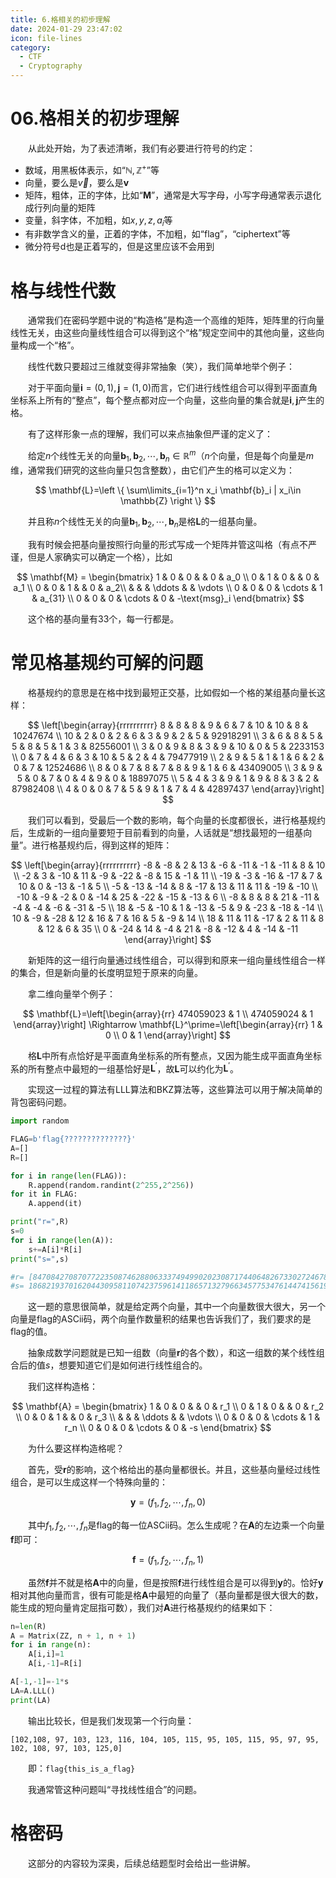 ```yaml
---
title: 6.格相关的初步理解
date: 2024-01-29 23:47:02
icon: file-lines
category:
  - CTF
  - Cryptography
---
```


# 06.格相关的初步理解

　　从此处开始，为了表述清晰，我们有必要进行符号的约定：

* 数域，用黑板体表示，如“$\mathbb{N},\mathbb{Z}^+$”等
* 向量，要么是$\overrightarrow{v}$，要么是$\mathbf{v}$​
* 矩阵，粗体，正的字体，比如“$\mathbf{M}$”，通常是大写字母，小写字母通常表示退化成行列向量的矩阵
* 变量，斜字体，不加粗，如$x,y,z,a_i$等
* 有非数学含义的量，正着的字体，不加粗，如“$\text{flag}$”，“$\text{ciphertext}$”等
* 微分符号$\mathrm{d}$也是正着写的，但是这里应该不会用到

# 格与线性代数

　　通常我们在密码学题中说的“构造格”是构造一个高维的矩阵，矩阵里的行向量线性无关，由这些向量线性组合可以得到这个“格”规定空间中的其他向量，这些向量构成一个“格”。

　　线性代数只要超过三维就变得非常抽象（笑），我们简单地举个例子：

　　对于平面向量$\mathbf{i}=(0,1),\mathbf{j}=(1,0)$而言，它们进行线性组合可以得到平面直角坐标系上所有的“整点”，每个整点都对应一个向量，这些向量的集合就是$\mathbf{i},\mathbf{j}$产生的格。

　　有了这样形象一点的理解，我们可以来点抽象但严谨的定义了：

　　给定$n$个线性无关的向量$\mathbf{b}_1,\mathbf{b}_2,\cdots,\mathbf{b}_n \in \mathbb{R}^m$（$n$个向量，但是每个向量是$m$维，通常我们研究的这些向量只包含整数），由它们产生的格可以定义为：

$$
\mathbf{L}=\left \{ \sum\limits_{i=1}^n x_i \mathbf{b}_i | x_i\in \mathbb{Z}  \right \}
$$

　　并且称$n$个线性无关的向量$\mathbf{b}_1,\mathbf{b}_2,\cdots,\mathbf{b}_n$是格$\mathbf{L}$的一组基向量。

　　我有时候会把基向量按照行向量的形式写成一个矩阵并管这叫格（有点不严谨，但是人家确实可以确定一个格），比如

$$
\mathbf{M} = \begin{bmatrix}
 1 & 0 & 0 &  & 0 & a_0    \\
 0 & 1 & 0 &  & 0 & a_1 \\
 0 & 0 & 1 &  & 0 & a_2\\
    &   &   & \ddots  &  & \vdots  \\
 0 & 0 & 0 & \cdots & 1 & a_{31} \\
 0 & 0 & 0 & \cdots & 0 & -\text{msg}_i
\end{bmatrix}
$$

　　这个格的基向量有33个，每一行都是。

# 常见格基规约可解的问题

　　格基规约的意思是在格中找到最短正交基，比如假如一个格的某组基向量长这样：

$$
\left[\begin{array}{rrrrrrrrrr}
8 & 8 & 8 & 9 & 6 & 7 & 10 & 10 & 8 & 10247674 \\
10 & 2 & 0 & 2 & 6 & 3 & 9 & 2 & 5 & 92918291 \\
3 & 6 & 8 & 5 & 5 & 8 & 5 & 1 & 3 & 82556001 \\
3 & 0 & 9 & 8 & 3 & 9 & 10 & 0 & 5 & 2233153 \\
0 & 7 & 4 & 6 & 3 & 10 & 5 & 2 & 4 & 79477919 \\
2 & 9 & 5 & 1 & 1 & 6 & 2 & 0 & 7 & 12524686 \\
8 & 0 & 7 & 8 & 7 & 8 & 9 & 1 & 6 & 43409005 \\
3 & 9 & 5 & 0 & 7 & 0 & 4 & 9 & 0 & 18897075 \\
5 & 4 & 3 & 9 & 1 & 9 & 8 & 3 & 2 & 87982408 \\
4 & 0 & 0 & 7 & 5 & 9 & 1 & 7 & 4 & 42897437
\end{array}\right]
$$

　　我们可以看到，受最后一个数的影响，每个向量的长度都很长，进行格基规约后，生成新的一组向量要短于目前看到的向量，人话就是“想找最短的一组基向量”。进行格基规约后，得到这样的矩阵：  

$$
\left[\begin{array}{rrrrrrrrrr}
-8 & -8 & 2 & 13 & -6 & -11 & -1 & -11 & 8 & 10 \\
-2 & 3 & -10 & 11 & -9 & -22 & -8 & 15 & -1 & 11 \\
-19 & -3 & -16 & -17 & 7 & 10 & 0 & -13 & -1 & 5 \\
-5 & -13 & -14 & 8 & -17 & 13 & 11 & 11 & -19 & -10 \\
-10 & -9 & -2 & 0 & -14 & 25 & -22 & -15 & -13 & 6 \\
-8 & 8 & 8 & 21 & -11 & -4 & -4 & -6 & -31 & -5 \\
18 & -5 & -10 & 1 & -13 & -5 & 9 & -23 & -18 & -14 \\
10 & -9 & -28 & 12 & 16 & 7 & 16 & 5 & -9 & 14 \\
18 & 11 & 11 & -17 & 2 & 11 & 8 & 12 & 6 & 35 \\
0 & -24 & 14 & -4 & 21 & -8 & -12 & 4 & -14 & -11
\end{array}\right]
$$

　　新矩阵的这一组行向量通过线性组合，可以得到和原来一组向量线性组合一样的集合，但是新向量的长度明显短于原来的向量。

　　拿二维向量举个例子：

$$
\mathbf{L}=\left[\begin{array}{rr}
474059023 & 1 \\
474059024 & 1
\end{array}\right] \Rightarrow 
\mathbf{L}^\prime=\left[\begin{array}{rr}
1 & 0 \\
0 & 1
\end{array}\right]
$$

　　格$\mathbf{L}$中所有点恰好是平面直角坐标系的所有整点，又因为能生成平面直角坐标系的所有整点中最短的一组基恰好是$\mathbf{L}^\prime$，故$\mathbf{L}$可以约化为$\mathbf{L}^\prime$。

　　实现这一过程的算法有LLL算法和BKZ算法等，这些算法可以用于解决简单的背包密码问题。

```python
import random

FLAG=b'flag{??????????????}'
A=[]
R=[]

for i in range(len(FLAG)):
    R.append(random.randint(2^255,2^256))
for it in FLAG:
    A.append(it)

print("r=",R)
s=0
for i in range(len(A)):
    s+=A[i]*R[i]
print("s=",s)

#r= [84708427087077223508746288063337494990202308717440648267330272467894135815924, 71870568665949375571123194758721886986214915618119682637155541122724587843538, 100602777684007543774082898599706333986772386698972675235175116918558786391962, 111285051187103927630378256146929087424914433805356274330547725319174973931277, 64578102072561422481461507204980221906000549452073284469375642403915658526944, 86322141979473667695571199744900761415805265093764192361364761268359524886683, 72011676602309218727623614360157790460724328388438553974216685545015819637985, 105078647996919751921291687976259108242130115531722942052727064034794843311713, 103368664162917561456868191521357206960937667181816315755562413488001589478969, 110217494630018693400232569191132571597769888106563150009902908082060581373688, 102102758556529646879850232401420434521525362134114601318994246006859815684022, 59737283987733589757667947492046903632395451150869436838717031849208989232792, 96939253886687385011366188281125159174552069495814805461361873644813397503683, 114641947042791145846017955279259816732740851376806201344445227298400592825026, 61510532473061488409080784977420763480768150226633374205381891642621350872652, 93205406280652930830657724311733637553372165292401644272052908684168046931905, 93263648785956684648159472389804327266831072351824149657922933965632190434279, 89242559636665509154695981891162231039148956916038357675627491174222218950010, 85806148229998038363438926244130009872932303916869110298400507055220763699223, 76194060752187389247644380773496301324990137770378156568752915597166731745582]
#s= 186821937016204430958110742375961411865713279663457753476144741561954080361297505
```

　　这一题的意思很简单，就是给定两个向量，其中一个向量数很大很大，另一个向量是flag的ASCii码，两个向量作数量积的结果也告诉我们了，我们要求的是flag的值。

　　抽象成数学问题就是已知一组数（向量$\mathbf{r}$的各个数），和这一组数的某个线性组合后的值$s$，想要知道它们是如何进行线性组合的。

　　我们这样构造格：

$$
\mathbf{A} = \begin{bmatrix}
 1 & 0 & 0 &  & 0 & r_1  \\
 0 & 1 & 0 &  & 0 & r_2 \\
 0 & 0 & 1 &  & 0 & r_3 \\
    &   &   & \ddots  &  & \vdots  \\
 0 & 0 & 0 & \cdots & 1 & r_n \\
 0 & 0 & 0 & \cdots & 0 & -s
\end{bmatrix}
$$

　　为什么要这样构造格呢？

　　首先，受$\mathbf{r}$的影响，这个格给出的基向量都很长。并且，这些基向量经过线性组合，是可以生成这样一个特殊向量的：

$$
\mathbf{y}=(f_1,f_2,\cdots ,f_n,0)
$$

　　其中$f_1,f_2,\cdots,f_n$是flag的每一位ASCii码。怎么生成呢？在$\mathbf{A}$的左边乘一个向量$\mathbf{f}$即可：

$$
\mathbf{f}=(f_1,f_2,\cdots,f_n,1)
$$

　　虽然$\mathbf{f}$并不就是格$\mathbf{A}$中的向量，但是按照$\mathbf{f}$进行线性组合是可以得到$\mathbf{y}$的。恰好$\mathbf{y}$相对其他向量而言，很有可能是格$\mathbf{A}$中最短的向量了（基向量都是很大很大的数，能生成的短向量肯定屈指可数），我们对$\mathbf{A}$进行格基规约的结果如下：

```python
n=len(R)
A = Matrix(ZZ, n + 1, n + 1)
for i in range(n):
    A[i,i]=1
    A[i,-1]=R[i]

A[-1,-1]=-1*s
LA=A.LLL()
print(LA)
```

　　输出比较长，但是我们发现第一个行向量：

```plaintext
[102,108, 97, 103, 123, 116, 104, 105, 115, 95, 105, 115, 95, 97, 95, 102, 108, 97, 103, 125,0]
```

　　即：​`flag{this_is_a_flag}`​

　　我通常管这种问题叫“寻找线性组合”的问题。

# 格密码

　　这部分的内容较为深奥，后续总结题型时会给出一些讲解。

　　‍
